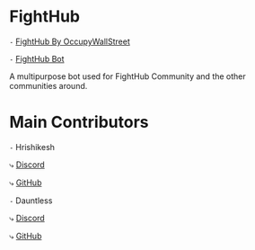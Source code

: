 # FightHub
`-` [FightHub By OccupyWallStreet](https:/discord.gg/fight) 

`-` [FightHub Bot](https://discord.com/oauth2/authorize?client_id=855652438919872552&scope=bot+applications.commands&guild_id=824294231447044197)

A multipurpose bot used for FightHub Community and the other communities around.


# Main Contributors
`-` Hrishikesh
       
⤷ [Discord](https://discordapp.com/users/598918643727990784)      

⤷ [GitHub](https://github.com/HrishikeshS123)

`-` Dauntless

⤷ [Discord](https://discordapp.com/users/266432078222983169)

⤷ [GitHub](https://github.com/Dauntless7)
